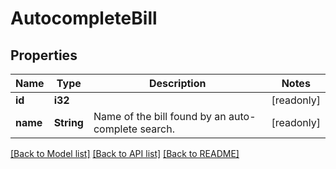 # AutocompleteBill

## Properties

Name | Type | Description | Notes
------------ | ------------- | ------------- | -------------
**id** | **i32** |  | [readonly]
**name** | **String** | Name of the bill found by an auto-complete search. | [readonly]

[[Back to Model list]](../README.md#documentation-for-models) [[Back to API list]](../README.md#documentation-for-api-endpoints) [[Back to README]](../README.md)



